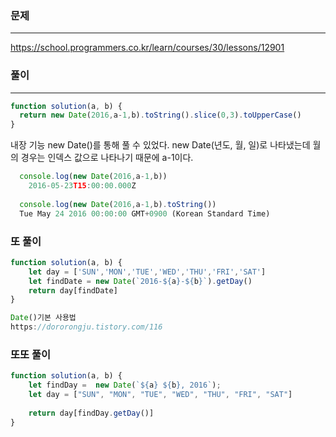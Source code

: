 
### 문제
----
https://school.programmers.co.kr/learn/courses/30/lessons/12901

### 풀이
---
```jsx
function solution(a, b) {
  return new Date(2016,a-1,b).toString().slice(0,3).toUpperCase()
}
```
내장 기능 new Date()를 통해 풀 수 있었다.
new Date(년도, 월, 일)로 나타냈는데
월의 경우는 인덱스 값으로 나타나기 때문에 a-1이다.

```jsx
  console.log(new Date(2016,a-1,b))
	2016-05-23T15:00:00.000Z
  
  console.log(new Date(2016,a-1,b).toString())
  Tue May 24 2016 00:00:00 GMT+0900 (Korean Standard Time)
```


### 또 풀이

```jsx
function solution(a, b) {
    let day = ['SUN','MON','TUE','WED','THU','FRI','SAT']
    let findDate = new Date(`2016-${a}-${b}`).getDay()
    return day[findDate]
}

Date()기본 사용법
https://dororongju.tistory.com/116
```

### 또또 풀이
```jsx
function solution(a, b) {
    let findDay =  new Date(`${a} ${b}, 2016`);
    let day = ["SUN", "MON", "TUE", "WED", "THU", "FRI", "SAT"]
    
    return day[findDay.getDay()]
}
```
